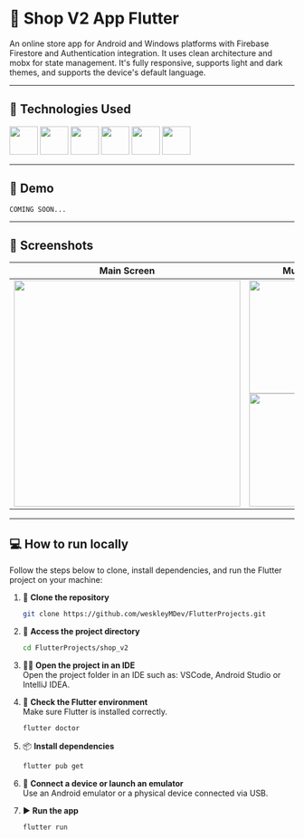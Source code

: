 # 📝 Shop V2 App Flutter

An online store app for Android and Windows platforms with Firebase Firestore and Authentication integration. It uses clean architecture and mobx for state management. It's fully responsive, supports light and dark themes, and supports the device's default language.

---

## 🤖 Technologies Used

<div>
  <img src="https://cdn.jsdelivr.net/gh/devicons/devicon@latest/icons/flutter/flutter-original.svg" width="50" />
  <img src="https://cdn.jsdelivr.net/gh/devicons/devicon@latest/icons/dart/dart-original.svg" width="50" />
  <img src="https://cdn.jsdelivr.net/gh/devicons/devicon@latest/icons/mobx/mobx-original.svg" width="50" />
  <img src="https://cdn.jsdelivr.net/gh/devicons/devicon@latest/icons/firebase/firebase-original.svg" width="50" />
  <img src="https://cdn.jsdelivr.net/gh/devicons/devicon@latest/icons/android/android-plain.svg" width="50" />
  <img src="https://cdn.jsdelivr.net/gh/devicons/devicon@latest/icons/windows11/windows11-original.svg" width="50" />
</div>

---

## 🎥 Demo

<!-- <p align="left">
  <img src="https://github.com/user-attachments/assets/bc9603d5-a99b-48cf-8e9d-e8e52d7b7af8" alt="Demonstração do app" height="400"/>
</p> -->
    COMING SOON...

---

## 📸 Screenshots

| Main Screen | Multilingual | Login Screen | Products Screen | Product Details |
|----------------|------------------|----------------|------------------|------------------|
| <img src="https://github.com/user-attachments/assets/3e217455-0020-4fa5-86f6-742040cc3906" height="400" /> | <img src="https://github.com/user-attachments/assets/1ab77884-4901-4533-a3b8-0676f17ef161" height="200" style="display: inline-block; margin-right: 10px;" /> <img src="https://github.com/user-attachments/assets/48420800-0c98-4537-8b4f-10988d3111bd" height="200" style="display: inline-block;" /> | <img src="https://github.com/user-attachments/assets/3cf6a8a5-89df-4e65-8cb1-2b23162e6f3c" height="400" /> | <img src="https://github.com/user-attachments/assets/7f154a69-e25f-4161-8d1d-eac9f0acd66e" height="400" /> | <img src="https://github.com/user-attachments/assets/08ee9653-9131-4f87-8b27-ffaacf17a14f" height="400" /> |


---

## 💻 How to run locally  

Follow the steps below to clone, install dependencies, and run the Flutter project on your machine:

1. 🧱 **Clone the repository**  
   ```bash
   git clone https://github.com/weskleyMDev/FlutterProjects.git

2. 📂 **Access the project directory**  
   ```bash
   cd FlutterProjects/shop_v2

3. 🧑‍💻 **Open the project in an IDE**  
   Open the project folder in an IDE such as: VSCode, Android Studio or IntelliJ IDEA.

4. 🧪 **Check the Flutter environment**  
   Make sure Flutter is installed correctly.
   ```bash
   flutter doctor

5. 📦 **Install dependencies**  
   ```bash
   flutter pub get

6. 📱 **Connect a device or launch an emulator**  
   Use an Android emulator or a physical device connected via USB.

7. ▶️ **Run the app**  
   ```bash
   flutter run
